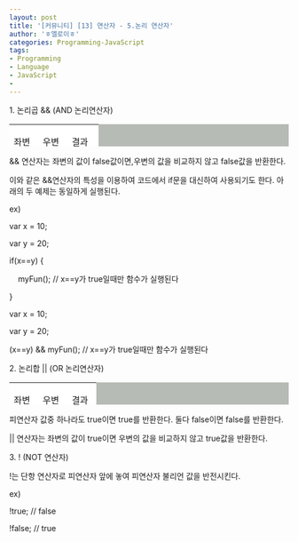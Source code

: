 ```yaml
---
layout: post
title: '[커뮤니티] [13] 연산자 - 5.논리 연산자'
author: 'ㅎ엘로이ㅎ'
categories: Programming-JavaScript
tags:
- Programming
- Language
- JavaScript
-
---
```



<script> location.href='https://cafe.naver.com/develoid/701981' ; </script>

<p>1. 논리곱 &amp;&amp; (AND 논리연산자)</p>
<table  height="40" bgcolor="#b7bbb5"    ><tbody><tr bgcolor="#ffffff"><td  ><p>좌변</p>
</td><td  ><p>우변&nbsp;</p>
</td><td  ><p>결과&nbsp;</p>
</td></tr><tr bgcolor="#ffffff"><td ><p>true</p>
</td><td ><p>true</p>
</td><td ><p>true</p>
</td></tr><tr bgcolor="#ffffff"><td ><p>true</p>
</td><td ><p>false</p>
</td><td ><p>false&nbsp;</p>
</td></tr><tr bgcolor="#ffffff"><td ><p>false</p>
</td><td ><p>true</p>
</td><td ><p>false</p>
</td></tr><tr bgcolor="#ffffff"><td ><p>false</p>
</td><td ><p>false</p>
</td><td ><p>false</p>
</td></tr></tbody></table><p>&amp;&amp; 연산자는 좌변의 값이 false값이면,우변의 값을 비교하지 않고 false값을 반환한다.</p>
<p>이와 같은 &amp;&amp;연산자의 특성을 이용하여 코드에서 if문을 대신하여 사용되기도 한다. 아래의&nbsp;두&nbsp;예제는 동일하게 실행된다.</p>
<p>ex)</p>
<p>var x = 10;</p>
<p>var y = 20;</p>
<p>if(x==y) {</p>
<p>&nbsp;&nbsp;&nbsp; myFun();&nbsp;// x==y가 true일때만 함수가 실행된다</p>
<p>}</p>
<p>var x = 10;</p>
<p>var y = 20;</p>
<p>(x==y) &amp;&amp; myFun();&nbsp;// x==y가 true일때만 함수가 실행된다</p>
<p>2. 논리합 || (OR 논리연산자)</p>
<table  height="40" bgcolor="#b7bbb5"    ><tbody><tr bgcolor="#ffffff"><td  ><p>좌변</p>
</td><td  ><p>우변&nbsp;</p>
</td><td  ><p>결과&nbsp;</p>
</td></tr><tr bgcolor="#ffffff"><td ><p>true</p>
</td><td ><p>true</p>
</td><td ><p>true</p>
</td></tr><tr bgcolor="#ffffff"><td ><p>true</p>
</td><td ><p>false</p>
</td><td ><p>true</p>
</td></tr><tr bgcolor="#ffffff"><td ><p>false</p>
</td><td ><p>true</p>
</td><td ><p>true</p>
</td></tr><tr bgcolor="#ffffff"><td ><p>false</p>
</td><td ><p>false</p>
</td><td ><p>false</p>
</td></tr></tbody></table><p>피연산자 값중 하나라도 true이면 true를 반환한다. 둘다 false이면 false를 반환한다.</p>
<p>|| 연산자는 좌변의 값이 true이면 우변의 값을 비교하지 않고 true값을 반환한다.</p>
<p>3. ! (NOT 연산자)</p>
<p>!는 단항 연산자로 피연산자 앞에 놓여 피연산자 불리언 값을 반전시킨다.</p>
<p>ex)</p>
<p>!true;&nbsp;// false</p>
<p>!false;&nbsp;// true</p>
<p></p>
